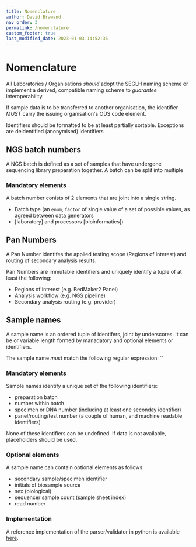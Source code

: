 ```yaml
---
title: Nomenclature
author: David Brawand
nav_order: 3
permalink: /nomenclature
custom_footer: true
last_modified_date: 2023-01-03 14:52:36
---
```

# Nomenclature

All Laboratories / Organisations _should_ adopt the SEGLH naming scheme or implement a derived, compatible naming 
scheme to _guarantee_ interoperability.

If sample data is to be transferred to another organisation, the identifier _MUST_ carry the issuing organisation's 
ODS code element.

Identifiers should be formatted to be at least partially sortable. Exceptions are deidentified (anonymised) identifiers 

## NGS batch numbers
A NGS batch is defined as a set of samples that have undergone sequencing library preparation together. A batch can be 
split into multiple 

### Mandatory elements
A batch number conists of 2 elements that are joint into a single string.
- Batch type (an `enum`, `factor` of single value of a set of possible values, as agreed between data generators 
- [laboratory] and processors [bioinformatics])

## Pan Numbers
A Pan Number identifes the applied testing scope (Regions of interest) and routing of secondary analysis results.

Pan Numbers are immutable identifiers and uniquely identify a tuple of at least the following:
- Regions of interest (e.g. BedMaker2 Panel)
- Analysis workflow (e.g. NGS pipeline)
- Secondary analysis routing (e.g. provider)


## Sample names
A sample name is an ordered tuple of identifers, joint by underscores. It can be or variable length formed by 
manadatory and optional elements or identifiers.

The sample name _must_ match the following regular expression:
``

### Mandatory elements
Sample names identify a unique set of the following identifiers:
- preparation batch
- number within batch
- specimen or DNA number (including at least one seconday identifier)
- panel/routing/test number (a couple of human, and machine readable identifiers)

None of these identifiers can be undefined. If data is not available, placeholders should be used.

### Optional elements
A sample name can contain optional elements as follows:
- secondary sample/specimen identifier
- initials of biosample source
- sex (biological)
- sequencer sample count (sample sheet index)
- read number

### Implementation
A reference implementation of the parser/validator in python is available 
[here](http://github.com/moka-guys/seglh-naming.git).


